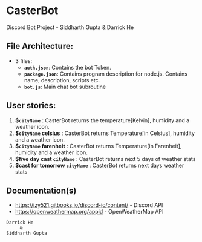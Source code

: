 # CasterBot
Discord Bot Project - Siddharth Gupta & Darrick He

## File Architecture:
  - 3 files:
    - **`auth.json`**: Contains the bot Token.
    - **`package.json`**: Contains program description for node.js. Contains name, description, scripts etc.
    - **`bot.js`**: Main chat bot subroutine
## User stories:
  1. __$`cityName`__ : CasterBot returns the temperature[Kelvin], humidity and a weather icon.
  2. __$`cityName` celsius__ : CasterBot returns Temperature[in Celsius], humidity and a weather icon.
  3. __$`cityName` farenheit__ : CasterBot returns Temperature[in Farenheit], humidity and a weather icon.
  4. __$five day cast `cityName`__ : CasterBot returns next 5 days of weather stats
  5. __$cast for tomorrow `cityName`__ : CasterBot returns next days weather stats


## Documentation(s)
  - https://izy521.gitbooks.io/discord-io/content/ - Discord API
  - https://openweathermap.org/appid - OpenWeatherMap API
 
```
Darrick He
     &
Siddharth Gupta
```
